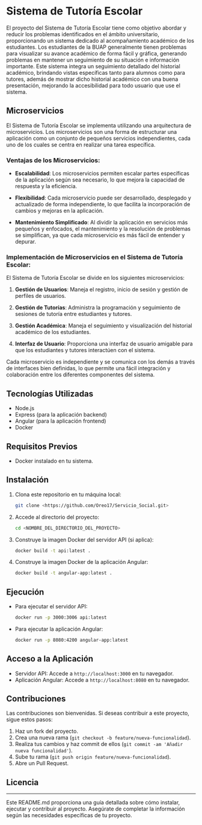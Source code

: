 # Sistema de Tutoría Escolar

El proyecto del Sistema de Tutoría Escolar tiene como objetivo abordar y reducir los problemas identificados en el ámbito universitario, proporcionando un sistema dedicado al acompañamiento académico de los estudiantes. Los estudiantes de la BUAP generalmente tienen problemas para visualizar su avance académico de forma fácil y gráfica, generando problemas en mantener un seguimiento de su situación e información importante. Este sistema integra un seguimiento detallado del historial académico, brindando vistas específicas tanto para alumnos como para tutores, además de mostrar dicho historial académico con una buena presentación, mejorando la accesibilidad para todo usuario que use el sistema.

## Microservicios

El Sistema de Tutoría Escolar se implementa utilizando una arquitectura de microservicios. Los microservicios son una forma de estructurar una aplicación como un conjunto de pequeños servicios independientes, cada uno de los cuales se centra en realizar una tarea específica.

### Ventajas de los Microservicios:

- **Escalabilidad**: Los microservicios permiten escalar partes específicas de la aplicación según sea necesario, lo que mejora la capacidad de respuesta y la eficiencia.
- **Flexibilidad**: Cada microservicio puede ser desarrollado, desplegado y actualizado de forma independiente, lo que facilita la incorporación de cambios y mejoras en la aplicación.

- **Mantenimiento Simplificado**: Al dividir la aplicación en servicios más pequeños y enfocados, el mantenimiento y la resolución de problemas se simplifican, ya que cada microservicio es más fácil de entender y depurar.

### Implementación de Microservicios en el Sistema de Tutoría Escolar:

El Sistema de Tutoría Escolar se divide en los siguientes microservicios:

1. **Gestión de Usuarios**: Maneja el registro, inicio de sesión y gestión de perfiles de usuarios.

2. **Gestión de Tutorías**: Administra la programación y seguimiento de sesiones de tutoría entre estudiantes y tutores.

3. **Gestión Académica**: Maneja el seguimiento y visualización del historial académico de los estudiantes.

4. **Interfaz de Usuario**: Proporciona una interfaz de usuario amigable para que los estudiantes y tutores interactúen con el sistema.

Cada microservicio es independiente y se comunica con los demás a través de interfaces bien definidas, lo que permite una fácil integración y colaboración entre los diferentes componentes del sistema.

## Tecnologías Utilizadas

- Node.js
- Express (para la aplicación backend)
- Angular (para la aplicación frontend)
- Docker

## Requisitos Previos

- Docker instalado en tu sistema.

## Instalación

1. Clona este repositorio en tu máquina local:

   ```bash
   git clone <https://github.com/Oreo17/Servicio_Social.git>
   ```

2. Accede al directorio del proyecto:

   ```bash
   cd <NOMBRE_DEL_DIRECTORIO_DEL_PROYECTO>
   ```

3. Construye la imagen Docker del servidor API (si aplica):

   ```bash
   docker build -t api:latest .
   ```

4. Construye la imagen Docker de la aplicación Angular:

   ```bash
   docker build -t angular-app:latest .
   ```

## Ejecución

- Para ejecutar el servidor API:

  ```bash
  docker run -p 3000:3006 api:latest
  ```

- Para ejecutar la aplicación Angular:

  ```bash
  docker run -p 8080:4200 angular-app:latest
  ```

## Acceso a la Aplicación

- Servidor API: Accede a `http://localhost:3000` en tu navegador.
- Aplicación Angular: Accede a `http://localhost:8080` en tu navegador.

## Contribuciones

Las contribuciones son bienvenidas. Si deseas contribuir a este proyecto, sigue estos pasos:

1. Haz un fork del proyecto.
2. Crea una nueva rama (`git checkout -b feature/nueva-funcionalidad`).
3. Realiza tus cambios y haz commit de ellos (`git commit -am 'Añadir nueva funcionalidad'`).
4. Sube tu rama (`git push origin feature/nueva-funcionalidad`).
5. Abre un Pull Request.

## Licencia

---

Este README.md proporciona una guía detallada sobre cómo instalar, ejecutar y contribuir al proyecto. Asegúrate de completar la información según las necesidades específicas de tu proyecto.

